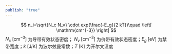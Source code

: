```yaml
---
publish: "true"
---
```

$$
n_i=\sqrt{N_c N_v} \cdot exp(\frac{-E_g}{2 kT})\quad \left[ \mathrm{cm^{-3}} \right]
$$
 $N_c~\left[ \mathrm{cm^{-3}} \right]$ 为导带有效状态密度； $N_v~\left[ \mathrm{cm^{-3}} \right]$ 为价带有效状态密度；$E_g~ \left[ \mathrm{eV} \right]$ 为禁带宽度；$k~ \left[ \mathrm{J/K} \right]$ 为波尔兹曼常数；$T~ \left[ \mathrm{K} \right]$ 为开尔文温度